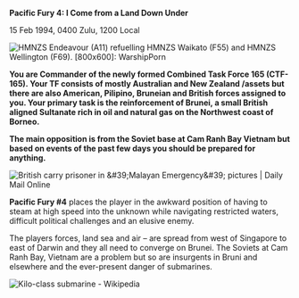**Pacific Fury 4: I Come from a Land Down Under**

15 Feb 1994, 0400 Zulu, 1200 Local

![HMNZS Endeavour (A11) refuelling HMNZS Waikato (F55) and HMNZS
Wellington (F69). \[800x600\]:
WarshipPorn](/assets/images/aar/pf/pf4/image1.png)

**You are Commander of the newly formed Combined Task Force 165
(CTF-165). Your TF consists of mostly Australian and New Zealand /assets
but there are also American, Pilipino, Bruneian and British forces
assigned to you. Your primary task is the reinforcement of Brunei, a
small British aligned Sultanate rich in oil and natural gas on the
Northwest coast of Borneo.**

**The main opposition is from the Soviet base at Cam Ranh Bay Vietnam
but based on events of the past few days you should be prepared for
anything.**

![British carry prisoner in &\#39;Malayan Emergency&\#39; pictures |
Daily Mail Online](/assets/images/aar/pf/pf4/image2.jpeg)

**<span class="underline">Pacific Fury \#4</span>** places the player in
the awkward position of having to steam at high speed into the unknown
while navigating restricted waters, difficult political challenges and
an elusive enemy.

The players forces, land sea and air – are spread from west of Singapore
to east of Darwin and they all need to converge on Brunei. The Soviets
at Cam Ranh Bay, Vietnam are a problem but so are insurgents in Bruni
and elsewhere and the ever-present danger of submarines.

![Kilo-class submarine -
Wikipedia](/assets/images/aar/pf/pf4/image3.jpeg)
